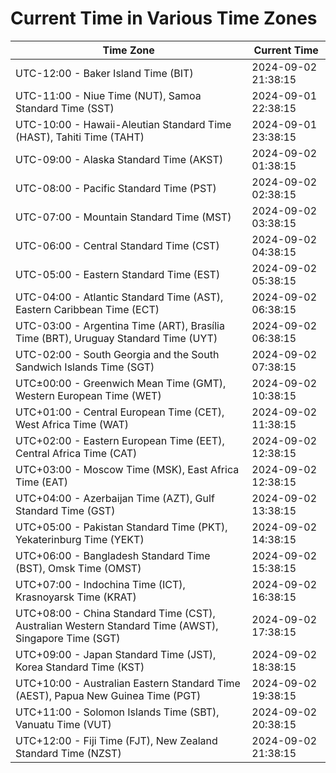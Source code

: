 # Current Time in Various Time Zones

| Time Zone | Current Time |
|-----------|--------------|
| UTC-12:00 - Baker Island Time (BIT) | 2024-09-02 21:38:15 |
| UTC-11:00 - Niue Time (NUT), Samoa Standard Time (SST) | 2024-09-01 22:38:15 |
| UTC-10:00 - Hawaii-Aleutian Standard Time (HAST), Tahiti Time (TAHT) | 2024-09-01 23:38:15 |
| UTC-09:00 - Alaska Standard Time (AKST) | 2024-09-02 01:38:15 |
| UTC-08:00 - Pacific Standard Time (PST) | 2024-09-02 02:38:15 |
| UTC-07:00 - Mountain Standard Time (MST) | 2024-09-02 03:38:15 |
| UTC-06:00 - Central Standard Time (CST) | 2024-09-02 04:38:15 |
| UTC-05:00 - Eastern Standard Time (EST) | 2024-09-02 05:38:15 |
| UTC-04:00 - Atlantic Standard Time (AST), Eastern Caribbean Time (ECT) | 2024-09-02 06:38:15 |
| UTC-03:00 - Argentina Time (ART), Brasília Time (BRT), Uruguay Standard Time (UYT) | 2024-09-02 06:38:15 |
| UTC-02:00 - South Georgia and the South Sandwich Islands Time (SGT) | 2024-09-02 07:38:15 |
| UTC±00:00 - Greenwich Mean Time (GMT), Western European Time (WET) | 2024-09-02 10:38:15 |
| UTC+01:00 - Central European Time (CET), West Africa Time (WAT) | 2024-09-02 11:38:15 |
| UTC+02:00 - Eastern European Time (EET), Central Africa Time (CAT) | 2024-09-02 12:38:15 |
| UTC+03:00 - Moscow Time (MSK), East Africa Time (EAT) | 2024-09-02 12:38:15 |
| UTC+04:00 - Azerbaijan Time (AZT), Gulf Standard Time (GST) | 2024-09-02 13:38:15 |
| UTC+05:00 - Pakistan Standard Time (PKT), Yekaterinburg Time (YEKT) | 2024-09-02 14:38:15 |
| UTC+06:00 - Bangladesh Standard Time (BST), Omsk Time (OMST) | 2024-09-02 15:38:15 |
| UTC+07:00 - Indochina Time (ICT), Krasnoyarsk Time (KRAT) | 2024-09-02 16:38:15 |
| UTC+08:00 - China Standard Time (CST), Australian Western Standard Time (AWST), Singapore Time (SGT) | 2024-09-02 17:38:15 |
| UTC+09:00 - Japan Standard Time (JST), Korea Standard Time (KST) | 2024-09-02 18:38:15 |
| UTC+10:00 - Australian Eastern Standard Time (AEST), Papua New Guinea Time (PGT) | 2024-09-02 19:38:15 |
| UTC+11:00 - Solomon Islands Time (SBT), Vanuatu Time (VUT) | 2024-09-02 20:38:15 |
| UTC+12:00 - Fiji Time (FJT), New Zealand Standard Time (NZST) | 2024-09-02 21:38:15 |
